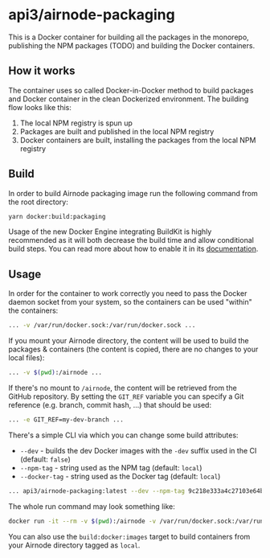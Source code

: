 # api3/airnode-packaging

This is a Docker container for building all the packages in the monorepo, publishing the NPM packages (TODO) and
building the Docker containers.

## How it works

The container uses so called Docker-in-Docker method to build packages and Docker container in the clean Dockerized
environment. The building flow looks like this:

1. The local NPM registry is spun up
2. Packages are built and published in the local NPM registry
3. Docker containers are built, installing the packages from the local NPM registry

## Build

In order to build Airnode packaging image run the following command from the root directory:

```bash
yarn docker:build:packaging
```

Usage of the new Docker Engine integrating BuildKit is highly recommended as it will both decrease the build time and
allow conditional build steps. You can read more about how to enable it in its
[documentation](https://docs.docker.com/develop/develop-images/build_enhancements/).

## Usage

In order for the container to work correctly you need to pass the Docker daemon socket from your system, so the
containers can be used "within" the containers:

```bash
... -v /var/run/docker.sock:/var/run/docker.sock ...
```

If you mount your Airnode directory, the content will be used to build the packages & containers (the content is copied,
there are no changes to your local files):

```bash
... -v $(pwd):/airnode ...
```

If there's no mount to `/airnode`, the content will be retrieved from the GitHub repository. By setting the `GIT_REF`
variable you can specify a Git reference (e.g. branch, commit hash, ...) that should be used:

```bash
... -e GIT_REF=my-dev-branch ...
```

There's a simple CLI via which you can change some build attributes:

- `--dev` - builds the dev Docker images with the `-dev` suffix used in the CI (default: `false`)
- `--npm-tag` - string used as the NPM tag (default: `local`)
- `--docker-tag` - string used as the Docker tag (default: `local`)

```bash
... api3/airnode-packaging:latest --dev --npm-tag 9c218e333a4c27103e64b5b13b1fb53abbcd56c5 --docker-tag 9c218e333a4c27103e64b5b13b1fb53abbcd56c5
```

The whole run command may look something like:

```bash
docker run -it --rm -v $(pwd):/airnode -v /var/run/docker.sock:/var/run/docker.sock api3/airnode-packaging:latest --dev --npm-tag 9c218e333a4c27103e64b5b13b1fb53abbcd56c5 --docker-tag 9c218e333a4c27103e64b5b13b1fb53abbcd56c5
```

You can also use the `build:docker:images` target to build containers from your Airnode directory tagged as `local`.
